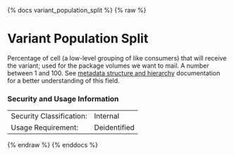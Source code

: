 {% docs variant_population_split %}
{% raw %}

<a name="variant_population_split"></a>
# Variant Population Split
Percentage of cell (a low-level grouping of like consumers) that will receive the variant; 
used for the package volumes we want to mail. A number between 1 and 100.
See [metadata structure and hierarchy](#!/model/model.aaa_life_data_platform.staging_metadata_metadata)
documentation for a better understanding of this field.

### Security and Usage Information
|     |     |
| --- | --- |
| Security Classification: | Internal |
| Usage Requirement:       | Deidentified |

{% endraw %}
{% enddocs %}